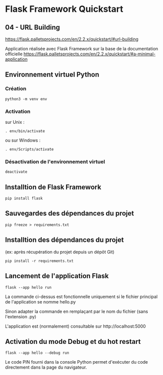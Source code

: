 # Flask Framework Quickstart

## 04 - URL Building

https://flask.palletsprojects.com/en/2.2.x/quickstart/#url-building

Application réalisée avec Flask Framework sur la base de la documentation officielle https://flask.palletsprojects.com/en/2.2.x/quickstart/#a-minimal-application

## Environnement virtuel Python 

### Création
``
python3 -m venv env
``

### Activation

sur Unix : 

``
. env/bin/activate
``

ou sur Windows :

``
. env/Scripts/activate
``

### Désactivation de l'environnement virtuel

``
deactivate
``

## Installtion de Flask Framework

``
pip install flask
``

## Sauvegardes des dépendances du projet

``
pip freeze > requirements.txt
``

## Installtion des dépendances du projet 

(ex: après récupération du projet depuis un dépôt Git)

``
pip install -r requirements.txt
``

## Lancement de l'application Flask


``
flask --app hello run
``

La commande ci-dessus est fonctionnelle uniquement si le fichier principal de l'application se nomme hello.py

Sinon adapter la commande en remplaçant <hello> par le nom du fichier (sans l'extension .py)

L'application est (normalement) consultable sur http://localhost:5000

## Activation du mode Debug et du hot restart

``
flask --app hello --debug run
``

Le code PIN fourni dans la console Python permet d'exécuter du code directement dans la page du navigateur.